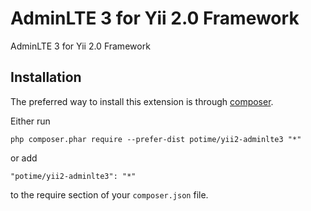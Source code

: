 AdminLTE 3 for Yii 2.0 Framework
================================
AdminLTE 3 for Yii 2.0 Framework

Installation
------------

The preferred way to install this extension is through [composer](http://getcomposer.org/download/).

Either run

```
php composer.phar require --prefer-dist potime/yii2-adminlte3 "*"
```

or add

```
"potime/yii2-adminlte3": "*"
```

to the require section of your `composer.json` file.